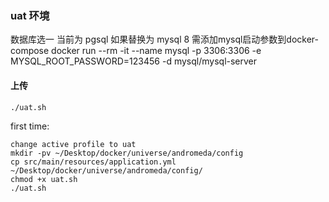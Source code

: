 ### uat 环境

数据库选一
当前为 pgsql 如果替换为 mysql 8 需添加mysql启动参数到docker-compose
docker run --rm -it --name mysql -p 3306:3306 -e MYSQL_ROOT_PASSWORD=123456 -d mysql/mysql-server

#### 上传
```
./uat.sh
```
first time:
```
change active profile to uat
mkdir -pv ~/Desktop/docker/universe/andromeda/config
cp src/main/resources/application.yml ~/Desktop/docker/universe/andromeda/config/
chmod +x uat.sh
./uat.sh
```
